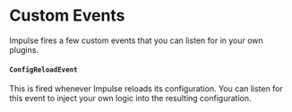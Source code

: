 # Custom Events

Impulse fires a few custom events that you can listen for in your own plugins.

#### `ConfigReloadEvent`

This is fired whenever Impulse reloads its configuration. You can listen for this event to inject your own logic into
the
resulting configuration.

